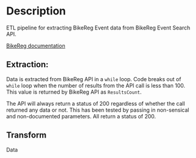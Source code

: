 # Description  

ETL pipeline for extracting BikeReg Event data from BikeReg Event Search API.  

[BikeReg documentation](https://www.bikereg.com/api/EventSearchDoc.aspx)  

## Extraction:
Data is extracted from BikeReg API in a `while` loop. Code breaks out of `while` loop when the number of results from the API call is less than 100. This value is returned by BikeReg API as `ResultsCount`.  

The API will always return a status of 200 regardless of whether the call returned any data or not. This has been tested by passing in non-sensical and non-documented parameters. All return a status of 200. 

## Transform  
Data 